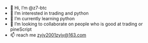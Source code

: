 - 👋 Hi, I’m @z7-btc
- 👀 I’m interested in trading and python
- 🌱 I’m currently learning python 
- 💞️ I’m looking to collaborate on people who is good at trading or pineScript
- 📫  reach me zyjy2001zyjy@163.com

<!---
z7-btc/z7-btc is a ✨ special ✨ repository because its `README.md` (this file) appears on your GitHub profile.
You can click the Preview link to take a look at your changes.
--->
